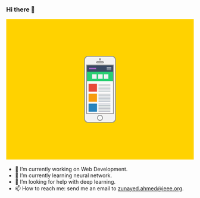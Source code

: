 ### Hi there 👋


![](DXKg.gif)




- 🔭 I’m currently working on Web Development.
- 🌱 I’m currently learning neural network.
- 🤔 I’m looking for help with deep learning.
- 📫 How to reach me: send me an email to zunayed.ahmed@ieee.org.

